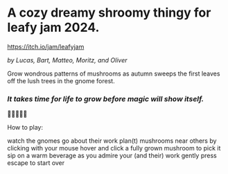 
# A cozy dreamy shroomy thingy for leafy jam 2024.
https://itch.io/jam/leafyjam

_by Lucas, Bart, Matteo, Moritz, and Oliver_

Grow wondrous patterns of mushrooms as autumn sweeps the first leaves off the lush trees in the gnome forest.

### _It takes time for life to grow before magic will show itself._

🍄🍄‍🟫🍁🍂


How to play:

watch the gnomes go about their work
plan(t) mushrooms near others by clicking with your mouse
hover and click a fully grown mushroom to pick it
sip on a warm beverage as you admire your (and their) work
gently press escape to start over
